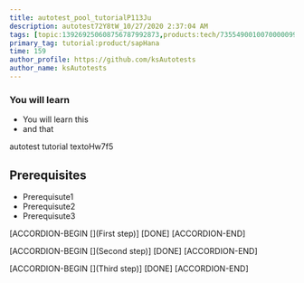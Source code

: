 ```yaml
---
title: autotest_pool_tutorialP113Ju
description: autotest72Y8tW_10/27/2020 2:37:04 AM
tags: [topic:139269250608756787992873,products:tech/73554900100700000996,tutorial:experience/advanced]
primary_tag: tutorial:product/sapHana
time: 159
author_profile: https://github.com/ksAutotests
author_name: ksAutotests
---
```

### You will learn
- You will learn this
- and that

autotest tutorial textoHw7f5

## Prerequisites
- Prerequisute1
- Prerequisute2
- Prerequisute3

[ACCORDION-BEGIN [](First step)]
[DONE]
[ACCORDION-END]

[ACCORDION-BEGIN [](Second step)]
[DONE]
[ACCORDION-END]

[ACCORDION-BEGIN [](Third step)]
[DONE]
[ACCORDION-END]

